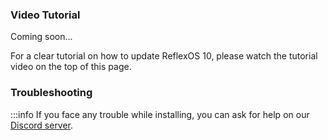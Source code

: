 ### Video Tutorial

Coming soon...

For a clear tutorial on how to update ReflexOS 10, please watch the tutorial video on the top of this page.

### Troubleshooting

:::info
If you face any trouble while installing, you can ask for help on our [Discord server](https://discord.gg/mdx2tKxSeV).